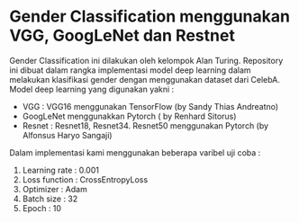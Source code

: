 # Gender Classification menggunakan VGG, GoogLeNet dan Restnet

Gender Classification ini dilakukan oleh kelompok Alan Turing. Repository ini dibuat dalam rangka implementasi model deep learning dalam melakukan klasifikasi gender dengan menggunakan dataset dari CelebA. Model deep learning yang digunakan yakni :
  - VGG : VGG16 menggunakan TensorFlow (by Sandy Thias Andreatno)
  - GoogLeNet menggunakkan Pytorch ( by Renhard Sitorus)
  - Resnet : Resnet18, Resnet34. Resnet50 menggunakan Pytorch (by Alfonsus Haryo Sangaji)

Dalam implementasi kami menggunakan beberapa varibel uji coba :
1. Learning rate : 0.001
2. Loss function : CrossEntropyLoss
3. Optimizer : Adam
4. Batch size : 32
5. Epoch : 10
